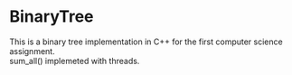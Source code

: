 # BinaryTree

This is a binary tree implementation in C++ for the first computer science assignment.  
sum_all() implemeted with threads.
